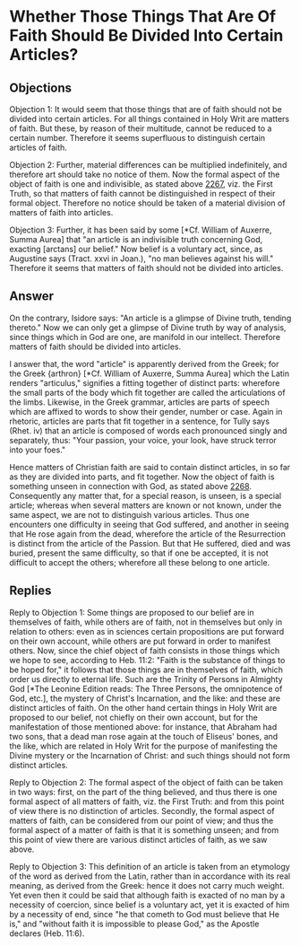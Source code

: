 # Whether Those Things That Are Of Faith Should Be Divided Into Certain Articles?

## Objections

Objection 1: It would seem that those things that are of faith should not be divided into certain articles. For all things contained in Holy Writ are matters of faith. But these, by reason of their multitude, cannot be reduced to a certain number. Therefore it seems superfluous to distinguish certain articles of faith.

Objection 2: Further, material differences can be multiplied indefinitely, and therefore art should take no notice of them. Now the formal aspect of the object of faith is one and indivisible, as stated above [2267](A[1]), viz. the First Truth, so that matters of faith cannot be distinguished in respect of their formal object. Therefore no notice should be taken of a material division of matters of faith into articles.

Objection 3: Further, it has been said by some [*Cf. William of Auxerre, Summa Aurea] that "an article is an indivisible truth concerning God, exacting [arctans] our belief." Now belief is a voluntary act, since, as Augustine says (Tract. xxvi in Joan.), "no man believes against his will." Therefore it seems that matters of faith should not be divided into articles.

## Answer

On the contrary, Isidore says: "An article is a glimpse of Divine truth, tending thereto." Now we can only get a glimpse of Divine truth by way of analysis, since things which in God are one, are manifold in our intellect. Therefore matters of faith should be divided into articles.

I answer that, the word "article" is apparently derived from the Greek; for the Greek {arthron} [*Cf. William of Auxerre, Summa Aurea] which the Latin renders "articulus," signifies a fitting together of distinct parts: wherefore the small parts of the body which fit together are called the articulations of the limbs. Likewise, in the Greek grammar, articles are parts of speech which are affixed to words to show their gender, number or case. Again in rhetoric, articles are parts that fit together in a sentence, for Tully says (Rhet. iv) that an article is composed of words each pronounced singly and separately, thus: "Your passion, your voice, your look, have struck terror into your foes."

Hence matters of Christian faith are said to contain distinct articles, in so far as they are divided into parts, and fit together. Now the object of faith is something unseen in connection with God, as stated above [2268](A[4]). Consequently any matter that, for a special reason, is unseen, is a special article; whereas when several matters are known or not known, under the same aspect, we are not to distinguish various articles. Thus one encounters one difficulty in seeing that God suffered, and another in seeing that He rose again from the dead, wherefore the article of the Resurrection is distinct from the article of the Passion. But that He suffered, died and was buried, present the same difficulty, so that if one be accepted, it is not difficult to accept the others; wherefore all these belong to one article.

## Replies

Reply to Objection 1: Some things are proposed to our belief are in themselves of faith, while others are of faith, not in themselves but only in relation to others: even as in sciences certain propositions are put forward on their own account, while others are put forward in order to manifest others. Now, since the chief object of faith consists in those things which we hope to see, according to Heb. 11:2: "Faith is the substance of things to be hoped for," it follows that those things are in themselves of faith, which order us directly to eternal life. Such are the Trinity of Persons in Almighty God [*The Leonine Edition reads: The Three Persons, the omnipotence of God, etc.], the mystery of Christ's Incarnation, and the like: and these are distinct articles of faith. On the other hand certain things in Holy Writ are proposed to our belief, not chiefly on their own account, but for the manifestation of those mentioned above: for instance, that Abraham had two sons, that a dead man rose again at the touch of Eliseus' bones, and the like, which are related in Holy Writ for the purpose of manifesting the Divine mystery or the Incarnation of Christ: and such things should not form distinct articles.

Reply to Objection 2: The formal aspect of the object of faith can be taken in two ways: first, on the part of the thing believed, and thus there is one formal aspect of all matters of faith, viz. the First Truth: and from this point of view there is no distinction of articles. Secondly, the formal aspect of matters of faith, can be considered from our point of view; and thus the formal aspect of a matter of faith is that it is something unseen; and from this point of view there are various distinct articles of faith, as we saw above.

Reply to Objection 3: This definition of an article is taken from an etymology of the word as derived from the Latin, rather than in accordance with its real meaning, as derived from the Greek: hence it does not carry much weight. Yet even then it could be said that although faith is exacted of no man by a necessity of coercion, since belief is a voluntary act, yet it is exacted of him by a necessity of end, since "he that cometh to God must believe that He is," and "without faith it is impossible to please God," as the Apostle declares (Heb. 11:6).